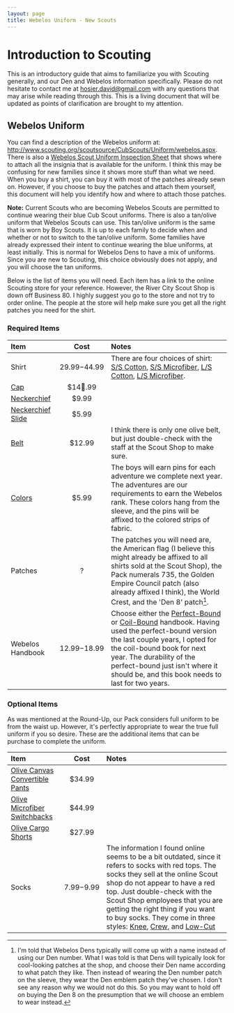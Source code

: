 ```yaml
---
layout: page
title: Webelos Uniform - New Scouts
---
```


# Introduction to Scouting

This is an introductory guide that aims to familiarize you with Scouting generally, and our Den and Webelos information specifically. Please do not hesitate to contact me at <hosier.david@gmail.com> with any questions that may arise while reading through this. This is a living document that will be updated as points of clarification are brought to my attention.

## Webelos Uniform

You can find a description of the Webelos uniform at: <http://www.scouting.org/scoutsource/CubScouts/Uniform/webelos.aspx>. There is also a [Webelos Scout Uniform Inspection Sheet](/Scouts/Webelos/UniWebelos.pdf) that shows where to attach all the insignia that is available for the uniform. I think this may be confusing for new families since it shows more stuff than what we need. When you buy a shirt, you can buy it with most of the patches already sewn on. However, if you choose to buy the patches and attach them yourself, this document will help you identify how and where to attach those patches.

**Note:** Current Scouts who are becoming Webelos Scouts are permitted to continue wearing their blue Cub Scout uniforms. There is also a tan/olive uniform that Webelos Scouts can use. This tan/olive uniform is the same that is worn by Boy Scouts. It is up to each family to decide when and whether or not to switch to the tan/olive uniform. Some families have already expressed their intent to continue wearing the blue uniforms, at least initially. This is normal for Webelos Dens to have a mix of uniforms. Since you are new to Scouting, this choice obviously does not apply, and you will choose the tan uniforms.

Below is the list of items you will need. Each item has a link to the online Scouting store for your reference. However, the River City Scout Shop is down off Business 80. I highly suggest you go to the store and not try to order online. The people at the store will help make sure you get all the right patches you need for the shirt.

### Required Items

| Item | Cost | Notes |
| :--- | :--: | :---- |
| Shirt | $29.99-$44.99 | There are four choices of shirt: [S/S Cotton](http://www.scoutstuff.org/bsa/uniforms-insignia/youth/shirts/centennial-boy-scouttm-short-sleeve-cotton-rich-poplin-uniform-shirt.html), [S/S Microfiber](http://www.scoutstuff.org/bsa/uniforms-insignia/youth/shirts/youth-polyester-microfiber-short-sleeve-shirt.html), [L/S Cotton](http://www.scoutstuff.org/bsa/uniforms-insignia/youth/shirts/centennial-boy-scouttm-long-sleeve-cotton-rich-poplin-uniform-shirt.html), [L/S Microfiber](http://www.scoutstuff.org/bsa/uniforms-insignia/youth/shirts/youth-polyester-microfiber-long-sleeve-shirt.html). |
| [Cap](http://www.scoutstuff.org/centennial-webelos-cap.html)  | $14.99 | |
| [Neckerchief](http://www.scoutstuff.org/bsa/uniforms-insignia/bandanas-neckerchiefs/webelos-youth-neckerchief.html) | $9.99 | |
| [Neckerchief Slide](http://www.scoutstuff.org/webelos-scout-neckerchief-slide.html) | $5.99 | |
| [Belt](http://www.scoutstuff.org/centennial-boy-scouttm-web-belt.html) | $12.99 | I think there is only one olive belt, but just double-check with the staff at the Scout Shop to make sure. |
| [Colors](http://www.scoutstuff.org/webelos-colors.html) | $5.99 | The boys will earn pins for each adventure we complete next year. The adventures are our requirements to earn the Webelos rank. These colors hang from the sleeve, and the pins will be affixed to the colored strips of fabric. |
| Patches | ? | The patches you will need are, the American flag (I believe this might already be affixed to all shirts sold at the Scout Shop), the Pack numerals 735, the Golden Empire Council patch (also already affixed I think), the World Crest, and the 'Den 8' patch[^1].
| Webelos Handbook | $12.99-$18.99 | Choose either the [Perfect-Bound](http://www.scoutstuff.org/bsa/literature-media/handbooks/handbook-cs-we-perf-bnd.html) or [Coil-Bound](http://www.scoutstuff.org/bsa/literature-media/handbooks/handbook-cs-we-coil.html) handbook. Having used the perfect-bound version the last couple years, I opted for the coil-bound book for next year. The durability of the perfect-bound just isn't where it should be, and this book needs to last for two years. |

[^1]: I'm told that Webelos Dens typically will come up with a name instead of using our Den number. What I was told is that Dens will typically look for cool-looking patches at the shop, and choose their Den name according to what patch they like. Then instead of wearing the Den number patch on the sleeve, they wear the Den emblem patch they've chosen. I don't see any reason why we would not do this. So you may want to hold off on buying the Den 8 on the presumption that we will choose an emblem to wear instead.


### Optional Items

As was mentioned at the Round-Up, our Pack considers full uniform to be from the waist up. However, it's perfectly appropriate to wear the true full uniform if you so desire. These are the additional items that can be purchase to complete the uniform.

| Item | Cost | Notes |
| :--- | :--: | :---- |
| [Olive Canvas Convertible Pants](http://www.scoutstuff.org/bsa/uniforms-insignia/youth/pants/youth-centennial-canvas-convertible-pants.html) | $34.99 | |
| [Olive Microfiber Switchbacks](http://www.scoutstuff.org/bsa/uniforms-insignia/youth/pants/youth-polyester-microfiber-switchbackstm.html) | $44.99 | |
| [Olive Cargo Shorts](http://www.scoutstuff.org/bsa/uniforms-insignia/youth/shorts/boy-scouttm-uniform-canvas-cargo-shorts-youth.html) | $27.99 | |
| Socks | $7.99-$9.99 | The information I found online seems to be a bit outdated, since it refers to socks with red tops. The socks they sell at the online Scout shop do not appear to have a red top. Just double-check with the Scout Shop employees that you are getting the right thing if you want to buy socks. They come in three styles: [Knee](http://www.scoutstuff.org/bsa/uniforms-insignia/socks/boy-scout/boy-scouttm-official-uniform-knee-socks.html), [Crew](http://www.scoutstuff.org/bsa/uniforms-insignia/socks/boy-scout/centennial-bsar-uniform-coolmax-crew-socks.html), and [Low-Cut](http://www.scoutstuff.org/bsa/uniforms-insignia/socks/boy-scout/centennial-bsar-uniform-coolmax-low-cut.html) |
